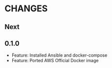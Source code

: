 # CHANGES

## Next

## 0.1.0

- Feature: Installed Ansible and docker-compose
- Feature: Ported AWS Official Docker image
